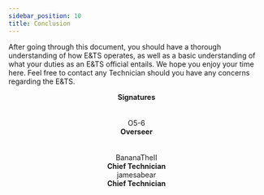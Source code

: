 ```yaml
---
sidebar_position: 10
title: Conclusion
---
```


After going through this document, you should have a thorough understanding of how E&TS operates, as well as a basic understanding of what your duties as an E&TS official entails. We hope you enjoy your time here. Feel free to contact any Technician should you have any concerns regarding the E&TS. 



<center><strong>Signatures</strong></center><br></br>

<center>O5-6</center>

<center><strong>Overseer</strong></center> <br></br>

<center>BananaTheII</center>

<center><strong>Chief Technician</strong></center>

<center>jamesabear</center>

<center><strong>Chief Technician</strong></center>

